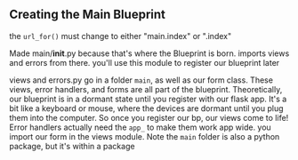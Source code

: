 Creating the Main Blueprint
-----------------------------

the `url_for()` must change to either "main.index" or ".index"

Made main/__init__.py because that's where the Blueprint is born. imports views and errors from there. you'll use this module to register our blueprint later

views and errors.py go in a folder `main`, as well as our form class. These views, error handlers, and forms are all part of the blueprint. Theoretically, our blueprint is in a dormant state until you register with our flask app. It's a bit like a keyboard or mouse, where the devices are dormant until you plug them into the computer. So once you register our bp, our views come to life! Error handlers actually need the `app_` to make them work app wide. you import our form in the views module. Note the `main` folder is also a python package, but it's within a package